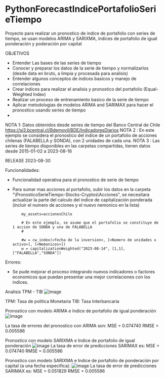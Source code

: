 # PythonForecastIndicePortafolioSerieTiempo
Proyecto para realizar un pronostico de indice de portafolio con series de tiempo, se usan modelos ARIMA y SARIXMA, indices de portafolio de igual ponderación y poderación por capital

OBJETIVOS

- Entender Las bases de las series de tiempo
- Conocer y preparar los datos de la serie de tiempo y normalizarlos (desde data en bruto, a limpia y procesada para analisis)
- Entender algunos conceptos de indices basicos y manejo de correlaciones
- Crear indices para realizar el analisis y pronostico del portafolio (Equal-Weighted Index)
- Realizar un proceso de entrenamiento basico de la serie de tiempo
- Aplicar metodologias de modelos ARIMA and SARIMAX para hacer el pronostico usando series de tiempo
- 
NOTA 1: Datos obtenidos desde series de tiempo del Banco Central de Chile https://si3.bcentral.cl/Bdemovil/BDE/IndicadoresDiarios
NOTA 2 : En este ejemplo se considera el pronostico del indice de un portafolio de acciones chilenas (FALABELLA y SONDA), con 2 unidades de cada una.
NOTA 3 : Las series de tiempo disponibles en las carpetas compartidas, tienen datos desde 2015-01-02 a 2023-08-16

RELEASE 2023-08-30 

Funcionalidades: 

- Funcionalidad operativa para el pronostico de serie de tiempo
- Para sumar mas acciones al portafolio, subir los datos en la carpeta "\PronosticoSerieTiempo-Stocks-Cryptos\Acciones", se necesitara actualizar la parte del calculo del indice de capitalización ponderada (incluir el numero de acciones y el nuevo nemonico en la lista)

          my_assets=accionesChile
          
          # En este ejemplo, se asume que el portafolio se constituye de 1 accion de SONDA y una de FALABELLA
          #

          #w = cw_index(<fecha de la inversion>, [<Numero de unidades x activo>], [<Nemonicos>])
          w = capitalizationWeighted("2023-08-14", [1,1], ["FALABELLA","SONDA"])

Errores:

- Se pude mejorar el proceso integrando nuevos indicadores o factores economicos que puedan presentar una mejor correlaciones con los indices.

Analisis TPM - TIB
![image](https://github.com/jcotrado/PythonForecastIndicePortafolioSerieTiempo/assets/25447366/6c1163a1-140f-4afc-9856-31105564362f)

TPM: Tasa de politica Monetaria
TIB: Tasa Interbancaria

Pronostico con modelo ARIMA e Indice de portafolio de igual ponderación
![image](https://github.com/jcotrado/PythonForecastIndicePortafolioSerieTiempo/assets/25447366/6c818625-1845-4938-8b6c-ba3657a6fa39)

La tasa de errores del pronostico con ARIMA son: 
MSE = 0.074740 
RMSE = 0.005586

Pronostico con modelo  SARIXMA  e Indice de portafolio de igual ponderación
![image](https://github.com/jcotrado/PythonForecastIndicePortafolioSerieTiempo/assets/25447366/9bbf8bcf-40d3-4e3e-8b5b-0e706859759f)
La tasa de error de predicciones SARIMAX es: 
MSE = 0.074740 
RMSE = 0.005586


Pronostico con modelo  SARIXMA  e Indice de portafolio de ponderación por capital (a una fecha especifica):
![image](https://github.com/jcotrado/PythonForecastIndicePortafolioSerieTiempo/assets/25447366/1cc30060-a549-486d-9751-6407f8075497)
La tasa de error de predicciones SARIMAX es: 
MSE = 0.051829 
RMSE = 0.005586



